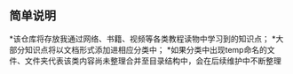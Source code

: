 ## 简单说明
*该仓库将存放我通过网络、书籍、视频等各类教程读物中学习到的知识点；
*大部分知识点将以文档形式添加进相应分类中；
*如果分类中出现temp命名的文件、文件夹代表该类内容尚未整理合并至目录结构中，会在后续维护中不断整理
